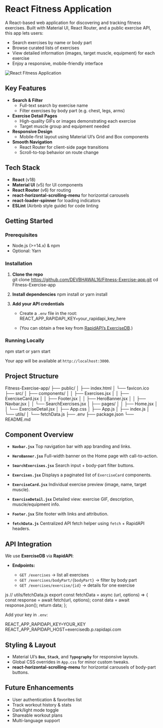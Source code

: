 # React Fitness Application
A React-based web application for discovering and tracking fitness exercises. Built with Material UI, React Router, and a public exercise API, this app lets users:

-  Search exercises by name or body part  
-  Browse curated lists of exercises  
-  View detailed information (images, target muscle, equipment) for each exercise  
-  Enjoy a responsive, mobile-friendly interface  


![React Fitness Application](https://i.ibb.co/Yt9spGc/image.png)


## Key Features

- **Search & Filter**  
  - Full-text search by exercise name  
  - Filter exercises by body part (e.g. chest, legs, arms)  
- **Exercise Detail Pages**  
  - High-quality GIFs or images demonstrating each exercise  
  - Target muscle group and equipment needed  
- **Responsive Design**  
  - Mobile-first layout using Material UI’s Grid and Box components  
- **Smooth Navigation**  
  - React Router for client-side page transitions  
  - Scroll-to-top behavior on route change 

## Tech Stack

- **React** (v18)  
- **Material UI** (v5) for UI components  
- **React Router** (v6) for routing  
- **react-horizontal-scrolling-menu** for horizontal carousels  
- **react-loader-spinner** for loading indicators  
- **ESLint** (Airbnb style guide) for code linting  


## Getting Started

### Prerequisites

- Node.js (>=14.x) & npm  
- Optional: Yarn  

### Installation

1. **Clone the repo**  
   git clone https://github.com/DEVBHAWAL16/Fitness-Exercise-app.git
   cd Fitness-Exercise-app

2. **Install dependencies**
   npm install
   or
   yarn install
   

3. **Add your API credentials**

   * Create a `.env` file in the root:
     REACT_APP_RAPIDAPI_KEY=your_rapidapi_key_here
   
   * (You can obtain a free key from [RapidAPI’s ExerciseDB](https://rapidapi.com/justin-WFnsXH_t6/api/exercisedb).)

### Running Locally
npm start
or
yarn start

Your app will be available at `http://localhost:3000`.

## Project Structure

Fitness-Exercise-app/
├── public/
│   ├── index.html
│   └── favicon.ico
├── src/
│   ├── components/
│   │   ├── Exercises.jsx
│   │   ├── ExerciseCard.jsx
│   │   ├── Footer.jsx
│   │   ├── HeroBanner.jsx
│   │   ├── Navbar.jsx
│   │   └── SearchExercises.jsx
│   ├── pages/
│   │   ├── Home.jsx
│   │   └── ExerciseDetail.jsx
│   ├── App.css
│   ├── App.js
│   ├── index.js
│   └── utils/
│       └── fetchData.js
├── .env
├── package.json
└── README.md


## Component Overview

* **`Navbar.jsx`**
  Top navigation bar with app branding and links.

* **`HeroBanner.jsx`**
  Full-width banner on the Home page with call-to-action.

* **`SearchExercises.jsx`**
  Search input + body-part filter buttons.

* **`Exercises.jsx`**
  Displays a paginated list of `ExerciseCard` components.

* **`ExerciseCard.jsx`**
  Individual exercise preview (image, name, target muscle).

* **`ExerciseDetail.jsx`**
  Detailed view: exercise GIF, description, muscle/equipment info.

* **`Footer.jsx`**
  Site footer with links and attribution.

* **`fetchData.js`**
  Centralized API fetch helper using `fetch` + RapidAPI headers.



## API Integration

We use **ExerciseDB** via **RapidAPI**:

* **Endpoints:**

  * `GET /exercises` → list all exercises
  * `GET /exercises/bodyPart/{bodyPart}` → filter by body part
  * `GET /exercises/exercise/{id}` → details for one exercise

js
// utils/fetchData.js
export const fetchData = async (url, options) => {
  const response = await fetch(url, options);
  const data = await response.json();
  return data;
};

Add your key in `.env`:

REACT_APP_RAPIDAPI_KEY=YOUR_KEY
REACT_APP_RAPIDAPI_HOST=exercisedb.p.rapidapi.com


## Styling & Layout

* Material UI’s **`Box`**, **`Stack`**, and **`Typography`** for responsive layouts.
* Global CSS overrides in `App.css` for minor custom tweaks.
* **react-horizontal-scrolling-menu** for horizontal carousels of body-part buttons.

## Future Enhancements

*  User authentication & favorites list
*  Track workout history & stats
*  Dark/light mode toggle
*  Shareable workout plans
*  Multi-language support
